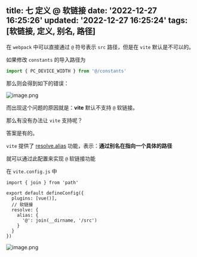 title: 七 定义 @ 软链接
date: '2022-12-27 16:25:26'
updated: '2022-12-27 16:25:24'
tags: [软链接, 定义, 别名, 路径]
---
在 `webpack` 中可以直接通过 `@` 符号表示 `src` 路径，但是在 `vite` 默认是不可以的。

如果修改 `constants` 的导入路径为

```js
import { PC_DEVICE_WIDTH } from '@/constants'
```

那么则会得到如下的错误：

![image.png](https://b3logfile.com/file/2022/12/image-YMqfElN.png)

而出现这个问题的原因就是：**vite** 默认不支持 `@` 软链接。

那么有没有办法让 `vite` 支持呢？

答案是有的。

`vite` 提供了 [resolve.alias](https://cn.vitejs.dev/config/#resolve-alias) 功能，表示：**通过别名在指向一个具体的路径**

就可以通过此配置来实现 `@` 软链接功能

在 `vite.config.js` 中

```
import { join } from 'path'

export default defineConfig({
  plugins: [vue()],
  // 软链接
  resolve: {
    alias: {
      '@': join(__dirname, '/src')
    }
  }
})
```

![image.png](https://b3logfile.com/file/2022/12/image-Ci3s7F7.png)



